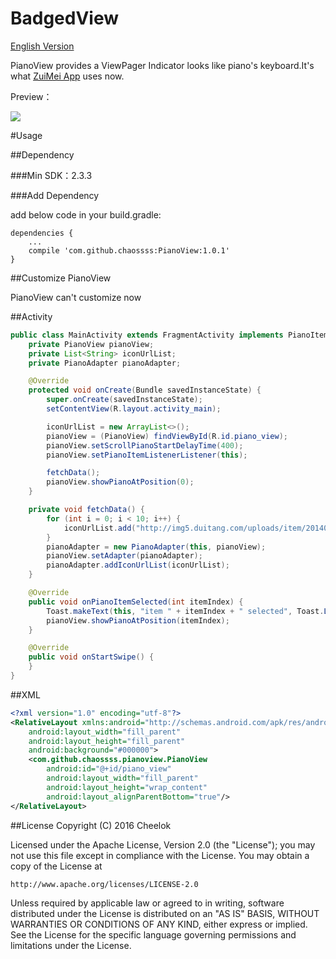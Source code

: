 # BadgedView

[English Version](README_ENGLISH.md)

PianoView provides a ViewPager Indicator looks like piano's keyboard.It's what [ZuiMei App]() uses now.

Preview：

![](http://img.my.csdn.net/uploads/201601/22/1453434722_3349.gif)

#Usage

##Dependency

###Min SDK：2.3.3

###Add Dependency

add below code in your build.gradle:

```
dependencies {
    ...
    compile 'com.github.chaossss:PianoView:1.0.1'
}
```

##Customize PianoView

PianoView can't customize now

##Activity

```java
public class MainActivity extends FragmentActivity implements PianoItemListener {
    private PianoView pianoView;
    private List<String> iconUrlList;
    private PianoAdapter pianoAdapter;

    @Override
    protected void onCreate(Bundle savedInstanceState) {
        super.onCreate(savedInstanceState);
        setContentView(R.layout.activity_main);

        iconUrlList = new ArrayList<>();
        pianoView = (PianoView) findViewById(R.id.piano_view);
        pianoView.setScrollPianoStartDelayTime(400);
        pianoView.setPianoItemListenerListener(this);

        fetchData();
        pianoView.showPianoAtPosition(0);
    }

    private void fetchData() {
        for (int i = 0; i < 10; i++) {
            iconUrlList.add("http://img5.duitang.com/uploads/item/201409/07/20140907080946_d4QiL.jpeg");
        }
        pianoAdapter = new PianoAdapter(this, pianoView);
        pianoView.setAdapter(pianoAdapter);
        pianoAdapter.addIconUrlList(iconUrlList);
    }

    @Override
    public void onPianoItemSelected(int itemIndex) {
        Toast.makeText(this, "item " + itemIndex + " selected", Toast.LENGTH_SHORT).show();
        pianoView.showPianoAtPosition(itemIndex);
    }

    @Override
    public void onStartSwipe() {
    }
}
```

##XML

```xml
<?xml version="1.0" encoding="utf-8"?>
<RelativeLayout xmlns:android="http://schemas.android.com/apk/res/android"
    android:layout_width="fill_parent"
    android:layout_height="fill_parent"
    android:background="#000000">
    <com.github.chaossss.pianoview.PianoView
        android:id="@+id/piano_view"
        android:layout_width="fill_parent"
        android:layout_height="wrap_content"
        android:layout_alignParentBottom="true"/>
</RelativeLayout>
```

##License
Copyright (C) 2016 Cheelok

Licensed under the Apache License, Version 2.0 (the "License");
you may not use this file except in compliance with the License.
You may obtain a copy of the License at

    http://www.apache.org/licenses/LICENSE-2.0

Unless required by applicable law or agreed to in writing, software
distributed under the License is distributed on an "AS IS" BASIS,
WITHOUT WARRANTIES OR CONDITIONS OF ANY KIND, either express or implied.
See the License for the specific language governing permissions and
limitations under the License.
